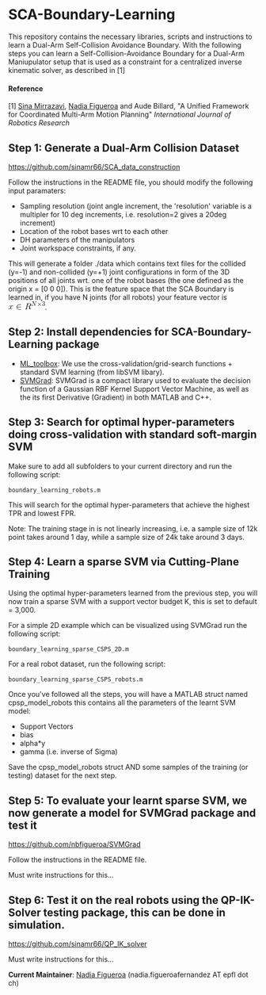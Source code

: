 # SCA-Boundary-Learning
This repository contains the necessary libraries, scripts and instructions to learn a Dual-Arm Self-Collision Avoidance Boundary. With the following steps you can learn a Self-Collision-Avoidance Boundary for a Dual-Arm Maniupulator setup that is used as a constraint for a centralized inverse kinematic solver, as described in [1]

#### Reference
[1] [Sina Mirrazavi](http://lasa.epfl.ch/people/member.php?SCIPER=233855), [Nadia Figueroa](http://lasa.epfl.ch/people/member.php?SCIPER=238387) and Aude Billard, "A Unified Framework for Coordinated
Multi-Arm Motion Planning" *International Journal of Robotics Research* 


## Step 1: Generate a Dual-Arm Collision Dataset

https://github.com/sinamr66/SCA_data_construction

Follow the instructions in the README file, you should modify the following input paramaters:
- Sampling resolution (joint angle increment, the 'resolution' variable is a multipler for 10 deg increments, i.e. resolution=2 gives a 20deg increment)
- Location of the robot bases wrt to each other
- DH parameters of the manipulators
- Joint workspace constraints, if any. 

This will generate a folder ./data which contains text files for the collided (y=-1) and non-collided (y=+1) joint configurations in form of the 3D positions of all joints wrt. one of the robot bases (the one defined as the origin x = [0 0 0]). This is the feature space that the SCA Boundary is learned in, if you have N joints (for all robots) your feature vector is ![alt text](https://github.com/nbfigueroa/SCA-Boundary-Learning/blob/master/utils/images_readme/CodeCogsEqn.gif "xinR").


## Step 2: Install dependencies for SCA-Boundary-Learning package
- [ML_toolbox](https://github.com/epfl-lasa/ML_toolbox): We use the cross-validation/grid-search functions + standard SVM learning (from libSVM libary).
- [SVMGrad](https://github.com/nbfigueroa/SVMGrad): SVMGrad is a compact library used to evaluate the decision function of a Gaussian RBF Kernel Support Vector Machine, as well as the its first Derivative (Gradient) in both MATLAB and C++.

## Step 3: Search for optimal hyper-parameters doing cross-validation with standard soft-margin SVM
Make sure to add all subfolders to your current directory and run the following script:
```
boundary_learning_robots.m
```
This will search for the optimal hyper-parameters that achieve the highest TPR and lowest FPR.

Note: The training stage in is not linearly increasing, i.e. a sample size of 12k point takes around 1 day, while a sample size of 24k take around 3 days.

## Step 4: Learn a sparse SVM via Cutting-Plane Training 
Using the optimal hyper-parameters learned from the previous step, you will now train a sparse SVM with a support vector budget K, this is set to default = 3,000. 

For a simple 2D example which can be visualized using SVMGrad run the following script:
```
boundary_learning_sparse_CSPS_2D.m
```
For a real robot dataset, run the following script:
```
boundary_learning_sparse_CSPS_robots.m
```
Once you've followed all the steps, you will have a MATLAB struct named cpsp_model_robots this contains all the parameters of the learnt SVM model:
- Support Vectors
- bias
- alpha*y
- gamma (i.e. inverse of Sigma)

Save the cpsp_model_robots struct AND some samples of the training (or testing) dataset for the next step.

## Step 5: To evaluate your learnt sparse SVM, we now generate a model for SVMGrad package and test it

https://github.com/nbfigueroa/SVMGrad

Follow the instructions in the README file. 

Must write instructions for this...

## Step 6: Test it on the real robots using the QP-IK-Solver testing package, this can be done in simulation.

https://github.com/sinamr66/QP_IK_solver

Must write instructions for this...

**Current Maintainer**: [Nadia Figueroa](http://lasa.epfl.ch/people/member.php?SCIPER=238387) (nadia.figueroafernandez AT epfl dot ch)


